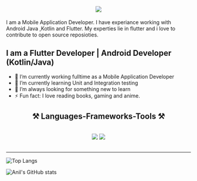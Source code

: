 <h1 align="center">
    <img src="https://readme-typing-svg.herokuapp.com/?font=Righteous&size=35&center=true&vCenter=true&width=500&height=70&duration=4000&lines=Hi+There!+👋;+I'm+Anil+Thapa!;" />
</h1>

I am a Mobile Application Developer. I have experiance working with Android Java ,Kotlin and Flutter. My experties lie in flutter and i love to contribute to open source reposioties.

## I am a Flutter Developer | Android Developer (Kotlin/Java)
- 🔭 I’m currently working fulltime as a Mobile Application Developer
- 🌱 I’m currently learning Unit and Integration testing
- 🤔 I’m always looking for something new to learn
- ⚡ Fun fact: I love reading books, gaming and anime.

<h2 align="center">⚒️ Languages-Frameworks-Tools ⚒️</h2>
<br/>
<div align="center">
    <img src="https://skillicons.dev/icons?i=dart,flutter,java,html,css,vscode,github,git,androidstudio,kotlin,figma,"/>
   <img src="https://skillicons.dev/icons?i=xd,firebase,linkedin,pr,swift,githubactions,gitlab"/>
</div>
<br/>
<hr/>

![Top Langs](https://github-readme-stats.vercel.app/api/top-langs/?username=gameonanil&hide_progress=true&theme=dracula&hide=cmake)

![Anil's GitHub stats](https://github-readme-stats.vercel.app/api?username=gameonanil&show_icons=true&theme=dracula&hide_rank=true)
